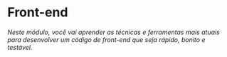 # Front-end

_Neste módulo, você vai aprender as técnicas e ferramentas mais atuais para desenvolver um código de front-end que seja rápido, bonito e testável._